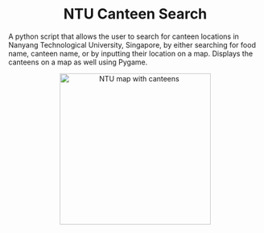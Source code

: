 <h1 align="center">NTU Canteen Search</h1>
<p>A python script that allows the user to search for canteen locations in Nanyang Technological University, Singapore, by either searching for food name, canteen name, or by inputting their location on a map. Displays the canteens on a map as well using Pygame.</p>
<p align="center"><img width="300px" alt="NTU map with canteens" src="https://i.imgur.com/kIBPscB.png"></img></p>
